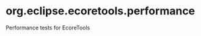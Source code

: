org.eclipse.ecoretools.performance
==================================

Performance tests for EcoreTools
